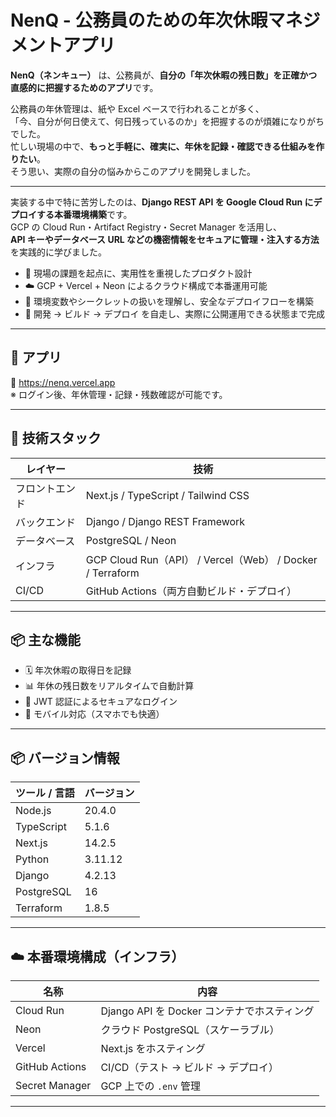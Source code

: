 # NenQ - 公務員のための年次休暇マネジメントアプリ

**NenQ（ネンキュー）** は、公務員が、**自分の「年次休暇の残日数」を正確かつ直感的に把握するためのアプリ**です。

公務員の年休管理は、紙や Excel ベースで行われることが多く、  
「今、自分が何日使えて、何日残っているのか」を把握するのが煩雑になりがちでした。  
忙しい現場の中で、**もっと手軽に、確実に、年休を記録・確認できる仕組みを作りたい**。  
そう思い、実際の自分の悩みからこのアプリを開発しました。

---

実装する中で特に苦労したのは、**Django REST API を Google Cloud Run にデプロイする本番環境構築**です。  
GCP の Cloud Run・Artifact Registry・Secret Manager を活用し、  
**API キーやデータベース URL などの機密情報をセキュアに管理・注入する方法**を実践的に学びました。

- 📌 現場の課題を起点に、実用性を重視したプロダクト設計
- ☁️ GCP + Vercel + Neon によるクラウド構成で本番運用可能
- 🔐 環境変数やシークレットの扱いを理解し、安全なデプロイフローを構築
- 🔄 開発 → ビルド → デプロイ を自走し、実際に公開運用できる状態まで完成

---

## 🚀 アプリ

🔗 <https://nenq.vercel.app>  
※ ログイン後、年休管理・記録・残数確認が可能です。

---

## 🔧 技術スタック

| レイヤー       | 技術                                                      |
| -------------- | --------------------------------------------------------- |
| フロントエンド | Next.js / TypeScript / Tailwind CSS                       |
| バックエンド   | Django / Django REST Framework                            |
| データベース   | PostgreSQL / Neon                                         |
| インフラ       | GCP Cloud Run（API） / Vercel（Web） / Docker / Terraform |
| CI/CD          | GitHub Actions（両方自動ビルド・デプロイ）                |

---

## 📦 主な機能

- 🗓️ 年次休暇の取得日を記録
- 📊 年休の残日数をリアルタイムで自動計算
- 🔐 JWT 認証によるセキュアなログイン
- 📱 モバイル対応（スマホでも快適）

---

## 📦 バージョン情報

| ツール / 言語 | バージョン |
| ------------- | ---------- |
| Node.js       | 20.4.0     |
| TypeScript    | 5.1.6      |
| Next.js       | 14.2.5     |
| Python        | 3.11.12    |
| Django        | 4.2.13     |
| PostgreSQL    | 16         |
| Terraform     | 1.8.5      |

---

## ☁️ 本番環境構成（インフラ）

| 名称           | 内容                                        |
| -------------- | ------------------------------------------- |
| Cloud Run      | Django API を Docker コンテナでホスティング |
| Neon           | クラウド PostgreSQL（スケーラブル）         |
| Vercel         | Next.js をホスティング                      |
| GitHub Actions | CI/CD（テスト → ビルド → デプロイ）         |
| Secret Manager | GCP 上での `.env` 管理                      |

---
